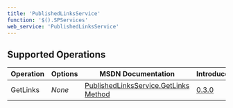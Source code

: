```yaml
---
title: 'PublishedLinksService'
function: '$().SPServices'
web_service: 'PublishedLinksService'
---
```


## Supported Operations

| Operation | Options | MSDN Documentation | Introduced |
| --------- | ------- | ------------------ | ---------- |
| GetLinks | _None_ | [PublishedLinksService.GetLinks Method](http://msdn.microsoft.com/en-us/library/aa981321.aspx) | [0.3.0](http://spservices.codeplex.com/Release/ProjectReleases.aspx?ReleaseId=33030) |

